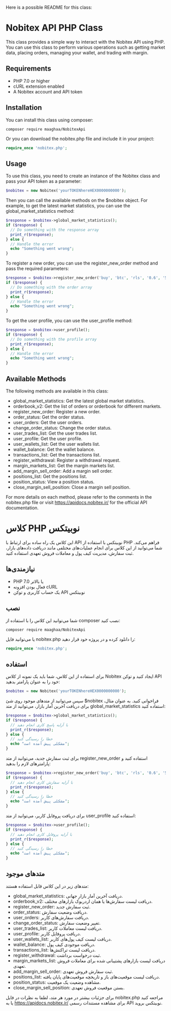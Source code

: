 Here is a possible README for this class:

# Nobitex API PHP Class

This class provides a simple way to interact with the Nobitex API using PHP. You can use this class to perform various operations such as getting market data, placing orders, managing your wallet, and trading with margin.

## Requirements

- PHP 7.0 or higher
- cURL extension enabled
- A Nobitex account and API token

## Installation

You can install this class using composer:

```shell
composer require maaghaa/NobitexApi
```

Or you can download the nobitex.php file and include it in your project:

```php
require_once 'nobitex.php';
```

## Usage

To use this class, you need to create an instance of the Nobitex class and pass your API token as a parameter:

```php
$nobitex = new Nobitex('yourTOKENhereHEX0000000000');
```

Then you can call the available methods on the $nobitex object. For example, to get the latest market statistics, you can use the global_market_statistics method:

```php
$response = $nobitex->global_market_statistics();
if ($response) {
  // Do something with the response array
  print_r($response);
} else {
  // Handle the error
  echo "Something went wrong";
}
```

To register a new order, you can use the register_new_order method and pass the required parameters:

```php
$response = $nobitex->register_new_order('buy', 'btc', 'rls', '0.6', '520000000', 'order1');
if ($response) {
  // Do something with the order array
  print_r($response);
} else {
  // Handle the error
  echo "Something went wrong";
}
```

To get the user profile, you can use the user_profile method:

```php
$response = $nobitex->user_profile();
if ($response) {
  // Do something with the profile array
  print_r($response);
} else {
  // Handle the error
  echo "Something went wrong";
}
```

## Available Methods

The following methods are available in this class:

- global_market_statistics: Get the latest global market statistics.
- orderbook_v2: Get the list of orders or orderbook for different markets.
- register_new_order: Register a new order.
- order_status: Get the order status.
- user_orders: Get the user orders.
- change_order_status: Change the order status.
- user_trades_list: Get the user trades list.
- user_profile: Get the user profile.
- user_wallets_list: Get the user wallets list.
- wallet_balance: Get the wallet balance.
- transactions_list: Get the transactions list.
- register_withdrawal: Register a withdrawal request.
- margin_markets_list: Get the margin markets list.
- add_margin_sell_order: Add a margin sell order.
- positions_list: Get the positions list.
- position_status: View a position status.
- close_margin_sell_position: Close a margin sell position.

For more details on each method, please refer to the comments in the nobitex.php file or visit https://apidocs.nobitex.ir/ for the official API documentation.




# کلاس PHP نوبیتکس

این کلاس یک راه ساده برای ارتباط با API نوبیتکس با استفاده از PHP فراهم می‌کند. شما می‌توانید از این کلاس برای انجام عملیات‌های مختلفی مانند دریافت داده‌های بازار، ثبت سفارش، مدیریت کیف پول و معاملات فروش تعهدی استفاده کنید.

## نیازمندی‌ها

- PHP 7.0 یا بالاتر
- فعال بودن افزونه cURL
- یک حساب کاربری و توکن API نوبیتکس

## نصب

شما می‌توانید این کلاس را با استفاده از composer نصب کنید:

```shell
composer require maaghaa/NobitexApi
```

یا می‌توانید فایل nobitex.php را دانلود کرده و در پروژه خود قرار دهید:

```php
require_once 'nobitex.php';
```

## استفاده

برای استفاده از این کلاس، شما باید یک نمونه از کلاس Nobitex ایجاد کنید و توکن API خود را به عنوان پارامتر بدهید:

```php
$nobitex = new Nobitex('yourTOKENhereHEX0000000000');
```

سپس می‌توانید از متدهای موجود روی شئ $nobitex فراخوانی کنید. به عنوان مثال، برای دریافت آخرین آمار بازار، می‌توانید از متد global_market_statistics استفاده کنید:

```php
$response = $nobitex->global_market_statistics();
if ($response) {
  // با آرایه پاسخ کاری انجام دهید
  print_r($response);
} else {
  // خطا را رسیدگی کنید
  echo "مشکلی پیش آمده است";
}
```

برای ثبت سفارش جدید، می‌توانید از متد register_new_order استفاده کنید و پارامتر‌های لازم را بدهید:

```php
$response = $nobitex->register_new_order('buy', 'btc', 'rls', '0.6', '520000000', 'order1');
if ($response) {
  // با آرایه سفارش کاری انجام دهید
  print_r($response);
} else {
  // خطا را رسیدگی کنید
  echo "مشکلی پیش آمده است";
}
```

برای دریافت پروفایل کاربر، می‌توانید از متد user_profile استفاده کنید:

```php
$response = $nobitex->user_profile();
if ($response) {
  // با آرایه پروفایل کاری انجام دهید
  print_r($response);
} else {
  // خطا را رسیدگی کنید
  echo "مشکلی پیش آمده است";
}
```

## متدهای موجود

متدهای زیر در این کلاس قابل استفاده هستند:

- global_market_statistics: دریافت آخرین آمار بازار جهانی.
- orderbook_v2: دریافت لیست سفارش‌ها یا همان اردربوک بازارهای مختلف.
- register_new_order: ثبت سفارش جدید.
- order_status: دریافت وضعیت سفارش.
- user_orders: دریافت سفارش‌های کاربر.
- change_order_status: تغییر وضعیت سفارش.
- user_trades_list: دریافت لیست معاملات کاربر.
- user_profile: دریافت پروفایل کاربر.
- user_wallets_list: دریافت لیست کیف پول‌های کاربر.
- wallet_balance: دریافت موجودی کیف پول.
- transactions_list: دریافت لیست تراکنش‌ها.
- register_withdrawal: ثبت درخواست برداشت.
- margin_markets_list: دریافت لیست بازارهای پشتیبانی شده برای معاملات فروش تعهدی.
- add_margin_sell_order: ثبت سفارش فروش تعهدی.
- positions_list: دریافت لیست موقعیت‌های باز و تاریخچه موقعیت‌های پایان یافته.
- position_status: مشاهده وضعیت یک موقعیت.
- close_margin_sell_position: بستن موقعیت فروش تعهدی.

برای جزئیات بیشتر در مورد هر متد، لطفا به نظرات در فایل nobitex.php مراجعه کنید یا به https://apidocs.nobitex.ir/ برای مشاهده مستندات رسمی API نوبیتکس بروید.